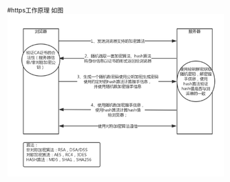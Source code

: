 #https工作原理
如图
![](https://github.com/werwolfGu/JHodgepodge/blob/master/web/src/main/webapp/picture/https_step.png)